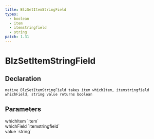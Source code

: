 ```yaml
---
title: BlzSetItemStringField
types:
  - boolean
  - item
  - itemstringfield
  - string
patch: 1.31
---
```


# BlzSetItemStringField

## Declaration

```
native BlzSetItemStringField takes item whichItem, itemstringfield whichField, string value returns boolean
```

## Parameters
<dl>
  <dt>whichItem `item`</dt>
  <dd></dd>

  <dt>whichField `itemstringfield`</dt>
  <dd></dd>

  <dt>value `string`</dt>
  <dd></dd>
</dl>